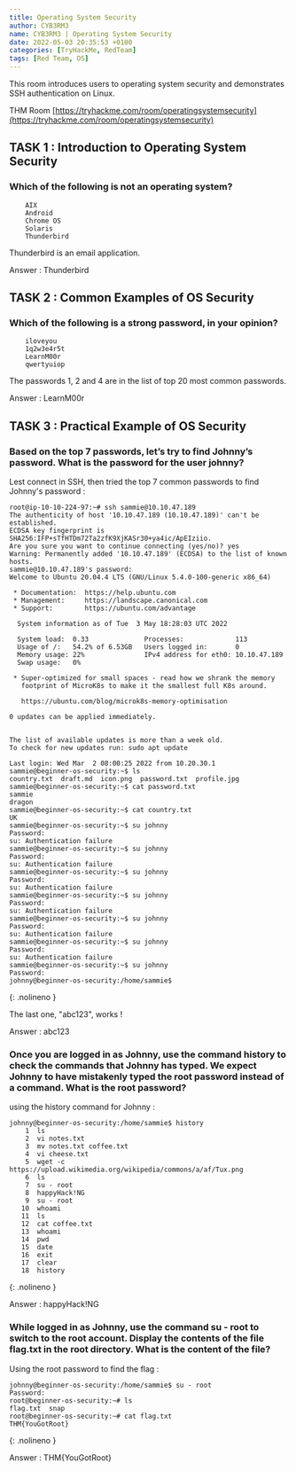 ```yaml
---
title: Operating System Security
author: CYB3RM3
name: CYB3RM3 | Operating System Security
date: 2022-05-03 20:35:53 +0100
categories: [TryHackMe, RedTeam]
tags: [Red Team, OS]
---
```


This room introduces users to operating system security and demonstrates SSH authentication on Linux.

THM Room [https://tryhackme.com/room/operatingsystemsecurity](https://tryhackme.com/room/operatingsystemsecurity)


## TASK 1 : Introduction to Operating System Security 
### Which of the following is not an operating system?
        AIX
        Android
        Chrome OS
        Solaris
        Thunderbird

Thunderbird is an email application.

Answer : Thunderbird

## TASK 2 : Common Examples of OS Security 
### Which of the following is a strong password, in your opinion?
        iloveyou
        1q2w3e4r5t
        LearnM00r
        qwertyuiop

The passwords 1, 2 and 4 are in the list of top 20 most common passwords.

Answer : LearnM00r

## TASK 3 : Practical Example of OS Security 

### Based on the top 7 passwords, let’s try to find Johnny’s password. What is the password for the user johnny?

Lest connect in SSH, then tried the top 7 common passwords to find Johnny's password :

```console
root@ip-10-10-224-97:~# ssh sammie@10.10.47.189
The authenticity of host '10.10.47.189 (10.10.47.189)' can't be established.
ECDSA key fingerprint is SHA256:IFP+sTfHTDm72Ta2zfK9XjKASr30+ya4ic/ApEIziio.
Are you sure you want to continue connecting (yes/no)? yes
Warning: Permanently added '10.10.47.189' (ECDSA) to the list of known hosts.
sammie@10.10.47.189's password: 
Welcome to Ubuntu 20.04.4 LTS (GNU/Linux 5.4.0-100-generic x86_64)

 * Documentation:  https://help.ubuntu.com
 * Management:     https://landscape.canonical.com
 * Support:        https://ubuntu.com/advantage

  System information as of Tue  3 May 18:28:03 UTC 2022

  System load:  0.33              Processes:             113
  Usage of /:   54.2% of 6.53GB   Users logged in:       0
  Memory usage: 22%               IPv4 address for eth0: 10.10.47.189
  Swap usage:   0%

 * Super-optimized for small spaces - read how we shrank the memory
   footprint of MicroK8s to make it the smallest full K8s around.

   https://ubuntu.com/blog/microk8s-memory-optimisation

0 updates can be applied immediately.


The list of available updates is more than a week old.
To check for new updates run: sudo apt update

Last login: Wed Mar  2 08:00:25 2022 from 10.20.30.1
sammie@beginner-os-security:~$ ls
country.txt  draft.md  icon.png  password.txt  profile.jpg
sammie@beginner-os-security:~$ cat password.txt 
sammie
dragon
sammie@beginner-os-security:~$ cat country.txt 
UK
sammie@beginner-os-security:~$ su johnny
Password: 
su: Authentication failure
sammie@beginner-os-security:~$ su johnny
Password: 
su: Authentication failure
sammie@beginner-os-security:~$ su johnny
Password: 
su: Authentication failure
sammie@beginner-os-security:~$ su johnny
Password: 
su: Authentication failure
sammie@beginner-os-security:~$ su johnny
Password: 
su: Authentication failure
sammie@beginner-os-security:~$ su johnny
Password: 
su: Authentication failure
sammie@beginner-os-security:~$ su johnny
Password: 
johnny@beginner-os-security:/home/sammie$ 
```
{: .nolineno }

The last one, "abc123", works !

Answer : abc123

### Once you are logged in as Johnny, use the command history to check the commands that Johnny has typed. We expect Johnny to have mistakenly typed the root password instead of a command. What is the root password?

using the history command for Johnny :

```console
johnny@beginner-os-security:/home/sammie$ history
    1  ls
    2  vi notes.txt
    3  mv notes.txt coffee.txt
    4  vi cheese.txt
    5  wget -c https://upload.wikimedia.org/wikipedia/commons/a/af/Tux.png
    6  ls
    7  su - root
    8  happyHack!NG
    9  su - root
   10  whoami
   11  ls
   12  cat coffee.txt 
   13  whoami
   14  pwd
   15  date
   16  exit
   17  clear
   18  history
```
{: .nolineno }

Answer : happyHack!NG

### While logged in as Johnny, use the command su - root to switch to the root account. Display the contents of the file flag.txt in the root directory. What is the content of the file?

Using the root password to find the flag :

```console
johnny@beginner-os-security:/home/sammie$ su - root
Password: 
root@beginner-os-security:~# ls
flag.txt  snap
root@beginner-os-security:~# cat flag.txt 
THM{YouGotRoot}
```
{: .nolineno }

Answer : THM{YouGotRoot}